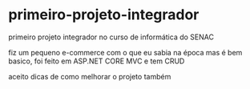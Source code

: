 # primeiro-projeto-integrador
 primeiro projeto integrador no curso de informática do SENAC

fiz um pequeno e-commerce com o que eu sabia na época mas é bem basico, foi feito em ASP.NET CORE MVC e tem CRUD

aceito dicas de como melhorar o projeto também
